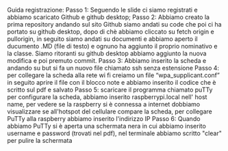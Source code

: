 Guida registrazione:
Passo 1: Seguendo le slide ci siamo registrati e abbiamo scaricato Github e github desktop;
Passo 2: Abbiamo creato la prima repository andando sul sito Github siamo andati su code che poi ci ha portato su github desktop, dopo di chè abbiamo cliccato su fetch origin e pullorigin, in seguito siamo andati su documenti e abbiamo aperto il ducumento .MD (file di testo) e ognuno ha aggiunto il proprio nominativo e la classe. Siamo ritoranti su github desktop abbiamo aggiunto la nuova modifica e poi premuto commit.
Passo 3: Abbiamo inserito la scheda e andando su but si fa un nuovo file chiamato ssh senza estensione 
Passo 4: per collegare la scheda alla rete wi fi creiamo un file  “wpa_supplicant.conf” in seguito aprire il file con il blocco note e abbiamo inserito il codice che è scritto sul pdf e salvato 
Passo 5: scaricare il programma chiamato puTTy per configurare la scheda, abbiamo inserito raspberrypi.local nell' host name, per vedere se la raspberry si è connessa a internet dobbiamo visualizzare se all'hotspot del cellulare compare la scheda, per collegare PuTTy alla raspberry abbiamo inserito l'indirizzo IP
Passo 6: Quando abbiamo PuTTy  si è aperta una schermata nera in cui abbiamo inserito username e password (trovati nel pdf), nel terminale abbiamo scritto "clear" per pulire la schermata

